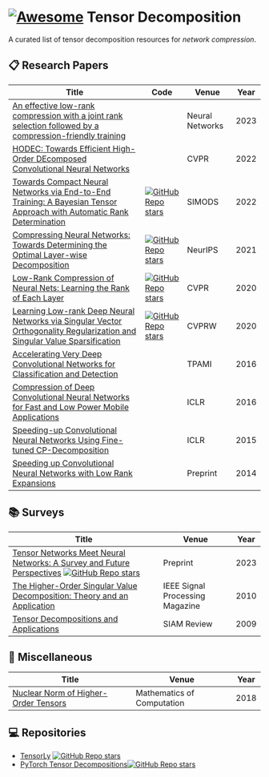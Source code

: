 # [![Awesome](https://awesome.re/badge.svg)](https://awesome.re) Tensor Decomposition 
A curated list of tensor decomposition resources for *network compression*.

## :clipboard: Research Papers
| Title                                                        | Code      | Venue      | Year |
| ------------------------------------------------------------ | ----------| ---------- | ---- |
| [An effective low-rank compression with a joint rank selection followed by a compression-friendly training](https://www.sciencedirect.com/science/article/pii/S0893608023000242) || Neural Networks | 2023 |
| [HODEC: Towards Efficient High-Order DEcomposed Convolutional Neural Networks](https://ieeexplore.ieee.org/document/9879408) || CVPR | 2022 |
| [Towards Compact Neural Networks via End-to-End Training: A Bayesian Tensor Approach with Automatic Rank Determination](https://arxiv.org/abs/2010.08689) |[![GitHub Repo stars](https://img.shields.io/github/stars/colehawkins/bayesian-tensor-rank-determination)](https://github.com/colehawkins/bayesian-tensor-rank-determination)| SIMODS | 2022 |
| [Compressing Neural Networks: Towards Determining the Optimal Layer-wise Decomposition](https://arxiv.org/abs/2107.11442) |[![GitHub Repo stars](https://img.shields.io/github/stars/lucaslie/torchprune)](https://github.com/lucaslie/torchprune)| NeurIPS | 2021 |
| [Low-Rank Compression of Neural Nets: Learning the Rank of Each Layer](https://ieeexplore.ieee.org/document/9157223) |[![GitHub Repo stars](https://img.shields.io/github/stars/UCMerced-ML/LC-model-compression)](https://github.com/UCMerced-ML/LC-model-compression)| CVPR | 2020 |
| [Learning Low-rank Deep Neural Networks via Singular Vector Orthogonality Regularization and Singular Value Sparsification](https://arxiv.org/abs/2004.09031) |[![GitHub Repo stars](https://img.shields.io/github/stars/yanghr/SVD_Prune_EDLCV)](https://github.com/yanghr/SVD_Prune_EDLCV)| CVPRW | 2020 |
| [Accelerating Very Deep Convolutional Networks for Classification and Detection](https://arxiv.org/abs/1505.06798) || TPAMI | 2016 |
| [Compression of Deep Convolutional Neural Networks for Fast and Low Power Mobile Applications](https://arxiv.org/abs/1511.06530) || ICLR | 2016 |
| [Speeding-up Convolutional Neural Networks Using Fine-tuned CP-Decomposition](https://arxiv.org/abs/1412.6553) || ICLR | 2015 |
| [Speeding up Convolutional Neural Networks with Low Rank Expansions](https://arxiv.org/abs/1405.3866) || Preprint | 2014 |

## :books: Surveys
| Title                                                        | Venue      | Year |
| ------------------------------------------------------------ | ---------- | ---- |
| [Tensor Networks Meet Neural Networks: A Survey and Future Perspectives](https://arxiv.org/abs/2302.09019) [![GitHub Repo stars](https://img.shields.io/github/stars/tnbar/awesome-tensorial-neural-networks)](https://github.com/tnbar/awesome-tensorial-neural-networks)| Preprint | 2023 |
| [The Higher-Order Singular Value Decomposition: Theory and an Application](https://ieeexplore.ieee.org/document/5447070) | IEEE Signal Processing Magazine | 2010 |
| [Tensor Decompositions and Applications](https://epubs.siam.org/doi/10.1137/07070111X) | SIAM Review | 2009 |

## :blue_book: Miscellaneous
| Title                                                        | Venue      | Year |
| ------------------------------------------------------------ | ---------- | ---- |
| [Nuclear Norm of Higher-Order Tensors](https://arxiv.org/abs/1410.6072) | Mathematics of Computation | 2018 |

## :computer: Repositories
- [TensorLy](https://github.com/tensorly/tensorly) [![GitHub Repo stars](https://img.shields.io/github/stars/tensorly/tensorly)](https://github.com/tensorly/tensorly)
- [PyTorch Tensor Decompositions](https://jacobgil.github.io/deeplearning/tensor-decompositions-deep-learning)[![GitHub Repo stars](https://img.shields.io/github/stars/jacobgil/pytorch-tensor-decompositions)](https://github.com/jacobgil/pytorch-tensor-decompositions)
